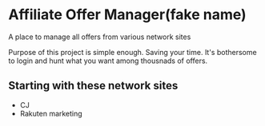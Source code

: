 # Affiliate Offer Manager(fake name)
A place to manage all offers from various network sites

Purpose of this project is simple enough. Saving your time.
It's bothersome to login and hunt what you want among thousnads of offers.

## Starting with these network sites
- CJ
- Rakuten marketing

